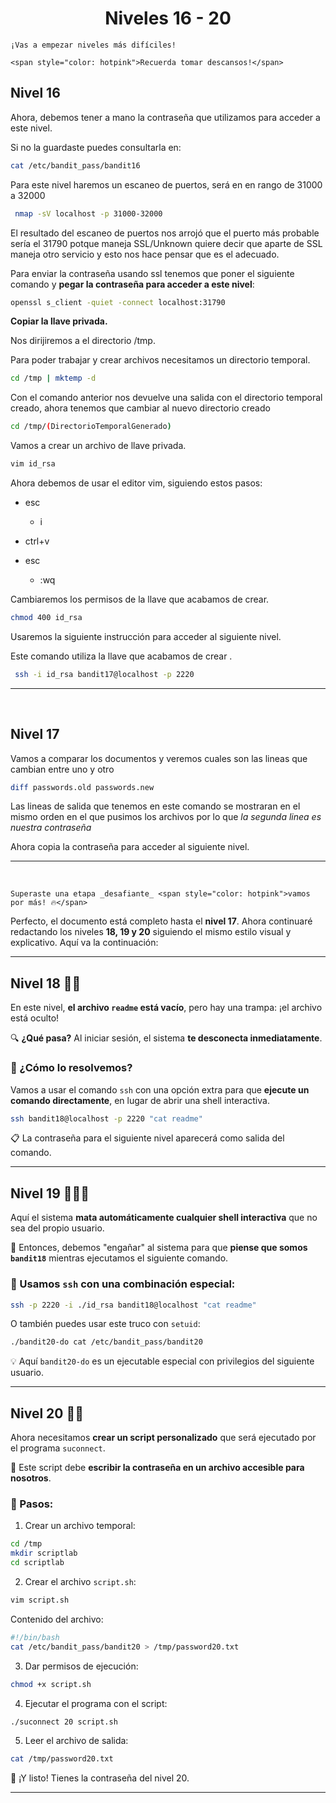 <h1 align="center">  Niveles 16 - 20</h1>

```admonish info title='Recomendaciones'
¡Vas a empezar niveles más difíciles! 

<span style="color: hotpink">Recuerda tomar descansos!</span>
```

## Nivel 16

Ahora, debemos tener a mano la contraseña que utilizamos para acceder a este nivel.

Si no la guardaste puedes consultarla en:

```bash
cat /etc/bandit_pass/bandit16
```

Para este nivel haremos un escaneo de puertos, será en en rango de 31000 a 32000

```bash
 nmap -sV localhost -p 31000-32000
```

El resultado del escaneo de puertos nos arrojó que el puerto más probable sería el 31790 potque maneja SSL/Unknown quiere decir que aparte de SSL maneja otro servicio y esto nos hace pensar que es el adecuado.

Para enviar la contraseña usando ssl tenemos que poner el siguiente comando y **pegar la contraseña para acceder a este nivel**:

```bash
openssl s_client -quiet -connect localhost:31790
```

**Copiar la llave privada.**

Nos dirijiremos a el directorio /tmp.

Para poder trabajar y crear archivos necesitamos un directorio temporal.

```bash
cd /tmp | mktemp -d
```

Con el comando anterior nos devuelve una salida con el directorio temporal creado, ahora tenemos que cambiar al nuevo directorio creado

```bash
cd /tmp/(DirectorioTemporalGenerado)
```

Vamos a crear un archivo de llave privada.

```bash
vim id_rsa
```

Ahora debemos de usar el editor vim, siguiendo estos pasos:

- esc
  
  - i 

- ctrl+v 

- esc 
  
  - :wq

Cambiaremos los permisos de la llave que acabamos de crear.

```bash
chmod 400 id_rsa
```

Usaremos la siguiente instrucción para acceder al siguiente nivel.

Este comando utiliza la llave que acabamos de crear .

```bash
 ssh -i id_rsa bandit17@localhost -p 2220
```

<hr>
<br>

## Nivel 17

Vamos a comparar los documentos y veremos cuales son las lineas que cambian entre uno y otro

```bash
diff passwords.old passwords.new
```

Las lineas de salida que tenemos en este comando se mostraran en el mismo orden en el que pusimos los archivos por lo que *la segunda linea es nuestra contraseña*

Ahora copia la contraseña para acceder al siguiente nivel.
<hr>
<br>

```admonish tip title='_Felicidades !!!!!!!_'
Superaste una etapa _desafiante_ <span style="color: hotpink">vamos por más! 🔥</span>
```
Perfecto, el documento está completo hasta el **nivel 17**. Ahora continuaré redactando los niveles **18, 19 y 20** siguiendo el mismo estilo visual y explicativo. Aquí va la continuación:

---

## Nivel 18 🚪🔐

En este nivel, **el archivo `readme` está vacío**, pero hay una trampa: ¡el archivo está oculto!

🔍 **¿Qué pasa?** Al iniciar sesión, el sistema **te desconecta inmediatamente**.

### 🧠 ¿Cómo lo resolvemos?

Vamos a usar el comando `ssh` con una opción extra para que **ejecute un comando directamente**, en lugar de abrir una shell interactiva.

```bash
ssh bandit18@localhost -p 2220 "cat readme"
```

📋 La contraseña para el siguiente nivel aparecerá como salida del comando.

---

## Nivel 19 🕵️‍♂️🧱

Aquí el sistema **mata automáticamente cualquier shell interactiva** que no sea del propio usuario.

🔑 Entonces, debemos "engañar" al sistema para que **piense que somos `bandit18`** mientras ejecutamos el siguiente comando.

### 🎩 Usamos `ssh` con una combinación especial:

```bash
ssh -p 2220 -i ./id_rsa bandit18@localhost "cat readme"
```

O también puedes usar este truco con `setuid`:

```bash
./bandit20-do cat /etc/bandit_pass/bandit20
```

💡 Aquí `bandit20-do` es un ejecutable especial con privilegios del siguiente usuario.

---

## Nivel 20 🧬🔗

Ahora necesitamos **crear un script personalizado** que será ejecutado por el programa `suconnect`.

🎯 Este script debe **escribir la contraseña en un archivo accesible para nosotros**.

### 🧪 Pasos:

1. Crear un archivo temporal:

```bash
cd /tmp
mkdir scriptlab
cd scriptlab
```

2. Crear el archivo `script.sh`:

```bash
vim script.sh
```

Contenido del archivo:

```bash
#!/bin/bash
cat /etc/bandit_pass/bandit20 > /tmp/password20.txt
```

3. Dar permisos de ejecución:

```bash
chmod +x script.sh
```

4. Ejecutar el programa con el script:

```bash
./suconnect 20 script.sh
```

5. Leer el archivo de salida:

```bash
cat /tmp/password20.txt
```

🎉 ¡Y listo! Tienes la contraseña del nivel 20.

---

